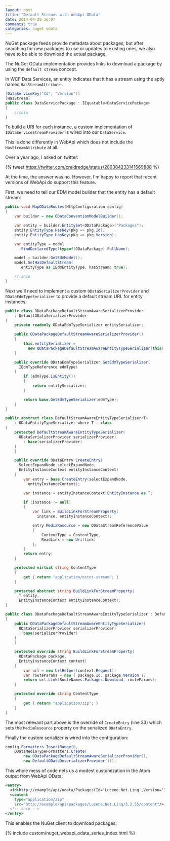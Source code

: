 ```yaml
---
layout: post
title: "Default Streams with WebApi OData"
date: 2014-04-29 16:07
comments: true
categories: nuget odata
---
```


NuGet package feeds provide metadata about packages, but after searching
for new packages to use or updates to existing ones, we also have to
be able to download the actual package.

The NuGet OData implementation provides links to download a package
by using the `default stream` concept.

In WCF Data Services, an entity indicates that it has a stream using the
aptly named `HasStreamAttribute`.

```c#
[DataServiceKey("Id", "Version")]
[HasStream]
public class DataServicePackage : IEquatable<DataServicePackage>
{
    //snip
}
```

To build a URI for each instance, a custom implementation of
`IDataServiceStreamProvider` is wired into our `DataService`.

This is done differently in WebApi which does not include the
`HasStreamAttribute` at all.

Over a year ago, I asked on twitter:

{% tweet https://twitter.com/creldredge/status/289384233141669888 %}

At the time, the answer was no. However, I'm happy to report that
recent versions of WebApi do support this feature.

First, we need to tell our EDM model builder that the entity has
a default stream:

```c#
public void MapODataRoutes(HttpConfiguration config)
{
    var builder = new ODataConventionModelBuilder();

    var entity = builder.EntitySet<ODataPackage>("Packages");
    entity.EntityType.HasKey(pkg => pkg.Id);
    entity.EntityType.HasKey(pkg => pkg.Version);

    var entityType = model
      .FindDeclaredType(typeof(ODataPackage).FullName);

    model = builder.GetEdmModel();
    model.SetHasDefaultStream(
       entityType as IEdmEntityType, hasStream: true);

    // snip
}
```

Next we'll need to implement a custom `ODataSerializerProvider`
and `ODataEdmTypeSerializer` to provide a default stream URL for
entity instances:

```c#
public class ODataPackageDefaultStreamAwareSerializerProvider
    : DefaultODataSerializerProvider
{
    private readonly ODataEdmTypeSerializer entitySerializer;

    public ODataPackageDefaultStreamAwareSerializerProvider()
    {
        this.entitySerializer =
          new ODataPackageDefaultStreamAwareEntityTypeSerializer(this);
    }

    public override ODataEdmTypeSerializer GetEdmTypeSerializer(
      IEdmTypeReference edmType)
    {
        if (edmType.IsEntity())
        {
            return entitySerializer;
        }

        return base.GetEdmTypeSerializer(edmType);
    }
}

public abstract class DefaultStreamAwareEntityTypeSerializer<T>
    : ODataEntityTypeSerializer where T : class
{
    protected DefaultStreamAwareEntityTypeSerializer(
      ODataSerializerProvider serializerProvider)
        : base(serializerProvider)
    {
    }

    public override ODataEntry CreateEntry(
      SelectExpandNode selectExpandNode,
      EntityInstanceContext entityInstanceContext)
    {
        var entry = base.CreateEntry(selectExpandNode,
          entityInstanceContext);

        var instance = entityInstanceContext.EntityInstance as T;

        if (instance != null)
        {
            var link = BuildLinkForStreamProperty(
              instance, entityInstanceContext);

            entry.MediaResource = new ODataStreamReferenceValue
            {
                ContentType = ContentType,
                ReadLink = new Uri(link)
            };
        }
        return entry;
    }

    protected virtual string ContentType
    {
        get { return "application/octet-stream"; }
    }

    protected abstract string BuildLinkForStreamProperty(
      T entity,
      EntityInstanceContext entityInstanceContext);
}

public class ODataPackageDefaultStreamAwareEntityTypeSerializer : DefaultStreamAwareEntityTypeSerializer<ODataPackage>
{
    public ODataPackageDefaultStreamAwareEntityTypeSerializer(
      ODataSerializerProvider serializerProvider)
      : base(serializerProvider)
    {
    }

    protected override string BuildLinkForStreamProperty(
      ODataPackage package,
      EntityInstanceContext context)
    {
        var url = new UrlHelper(context.Request);
        var routeParams = new { package.Id, package.Version };
        return url.Link(RouteNames.Packages.Download, routeParams);
    }

    protected override string ContentType
    {
        get { return "application/zip"; }
    }
}
```

The most relevant part above is the override of `CreateEntry`
(line 33) which sets the `MediaResource` property on the
serialized `ODataEntry`.

Finally the custom serializer is wired into the configuration:

```c#
config.Formatters.InsertRange(0,
    ODataMediaTypeFormatters.Create(
        new ODataPackageDefaultStreamAwareSerializerProvider(),
        new DefaultODataDeserializerProvider()));
```

This whole mess of code nets us a modest customization in the Atom
output from WebApi OData:

```xml
<entry>
  <id>http://example/api/odata/Packages(Id='Lucene.Net.Linq',Version='3.2.55')</id>
  <content
    type="application/zip"
    src="http://example/api/packages/Lucene.Net.Linq/3.2.55/content"/>
  <!-- snip -->
</entry>
```

This enables the NuGet client to download packages.

{% include custom/nuget_webapi_odata_series_index.html %}
